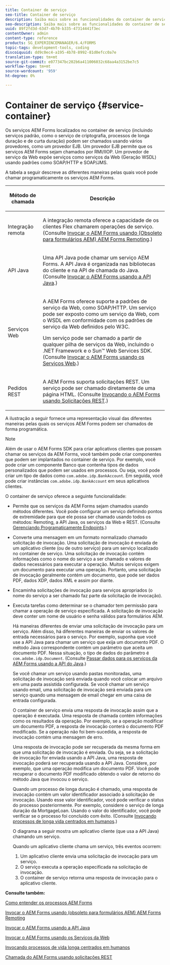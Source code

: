 ```yaml
---
title: Container de serviço
seo-title: Container de serviço
description: Saiba mais sobre as funcionalidades do container de serviços. Além disso, o artigo também descreve as diferentes maneiras pelas quais você pode chamar programaticamente os serviços da AEM Forms.
seo-description: Saiba mais sobre as funcionalidades do container de serviços. Além disso, o artigo também descreve as diferentes maneiras pelas quais você pode chamar programaticamente os serviços da AEM Forms.
uuid: 89f2fd3d-63d7-4b70-b335-47314441f3ec
contentOwner: admin
content-type: reference
products: SG_EXPERIENCEMANAGER/6.4/FORMS
topic-tags: development-tools, coding
discoiquuid: dd9c0ec4-a195-4b78-8992-81d0efcc0a7e
translation-type: tm+mt
source-git-commit: e077347bc202b6a411006032c68aa4a3152be7c5
workflow-type: tm+mt
source-wordcount: '959'
ht-degree: 0%

---
```



# Container de serviço {#service-container}

Os serviços AEM Forms localizados no container de serviço (incluindo serviços padrão, como o serviço de criptografia, processos de longa duração e de curta duração) podem ser chamados usando vários provedores, como um provedor EJB. Um provedor EJB permite que os serviços AEM Forms sejam chamados por RMI/IIOP. Um provedor de serviço da Web expõe serviços como serviços da Web (Geração WSDL) usando padrões como SOAP/HTTP e SOAP/JMS.

A tabela a seguir descreve as diferentes maneiras pelas quais você pode chamar programaticamente os serviços AEM Forms.

<table>
 <thead>
  <tr>
   <th><p>Método de chamada</p></th> 
   <th><p>Descrição</p></th> 
  </tr> 
 </thead> 
 <tbody>
  <tr>
   <td><p>Integração remota</p></td> 
   <td><p>A integração remota oferece a capacidade de os clientes Flex chamarem operações de serviço. (Consulte <a href="/help/forms/developing/invoking-aem-forms-using-remoting.md#invoking-aem-forms-using-remoting">Invocar o AEM Forms usando (Obsoleto para formulários AEM) AEM Forms Remoting</a>.)</p></td> 
  </tr> 
  <tr>
   <td><p>API Java</p></td> 
   <td><p>Uma API Java pode chamar um serviço AEM Forms. A API Java é organizada nas bibliotecas do cliente e na API de chamada do Java. (Consulte <a href="/help/forms/developing/invoking-aem-forms-using-java.md#invoking-aem-forms-using-the-java-api">Invocar o AEM Forms usando a API Java</a>.)</p></td> 
  </tr> 
  <tr>
   <td><p>Serviços Web</p></td> 
   <td><p>A AEM Forms oferece suporte a padrões de serviço da Web, como SOAP/HTTP. Um serviço pode ser exposto como um serviço da Web, com o WSDL em conformidade com os padrões de serviço da Web definidos pelo W3C.</p><p>Um serviço pode ser chamado a partir de qualquer pilha de serviços da Web, incluindo o .NET Framework e o Sun™ Web Services SDK. (Consulte <a href="/help/forms/developing/invoking-aem-forms-using-web.md#invoking-aem-forms-using-web-services">Invocar o AEM Forms usando os Serviços Web</a>.)</p></td> 
  </tr> 
  <tr>
   <td><p>Pedidos REST</p></td> 
   <td><p>A AEM Forms suporta solicitações REST. Um serviço pode ser chamado diretamente de uma página HTML. (Consulte <a href="/help/forms/developing/invoking-aem-forms-using-rest.md#invoking-aem-forms-using-rest-requests">Invocando o AEM Forms usando Solicitações REST</a>.)</p></td> 
  </tr> 
 </tbody> 
</table>

A ilustração a seguir fornece uma representação visual das diferentes maneiras pelas quais os serviços AEM Forms podem ser chamados de forma programática.

>[!NOTE]
>
>Além de usar o AEM Forms SDK para criar aplicativos clientes que possam chamar os serviços da AEM Forms, você também pode criar componentes que podem ser implantados no container de serviço. Por exemplo, você pode criar um componente Banco que contenha tipos de dados personalizados que podem ser usados em processos. Ou seja, você pode criar um tipo de dados como `com.adobe.idp.BankAccount`. Em seguida, você pode criar instâncias `com.adobe.idp.BankAccount` em seus aplicativos clientes.

O container de serviço oferece a seguinte funcionalidade:

* Permite que os serviços da AEM Forms sejam chamados usando métodos diferentes. Você pode configurar um serviço definindo pontos de extremidade para que ele possa ser chamado usando todos os métodos: Remoting, a API Java, os serviços da Web e REST. (Consulte [Gerenciando Programaticamente Endpoints](/help/forms/developing/programmatically-endpoints.md#programmatically-managing-endpoints).)
* Converte uma mensagem em um formato normalizado chamado solicitação de invocação. Uma solicitação de invocação é enviada de um aplicativo cliente (ou de outro serviço) para um serviço localizado no container de serviço. Uma solicitação de invocação contém informações como o nome do serviço a ser chamado e valores de dados necessários para executar a operação. Muitos serviços exigem um documento para executar uma operação. Portanto, uma solicitação de invocação geralmente contém um documento, que pode ser dados PDF, dados XDP, dados XML e assim por diante.
* Encaminha solicitações de invocação para serviços apropriados (o nome do serviço a ser chamado faz parte da solicitação de invocação).
* Executa tarefas como determinar se o chamador tem permissão para chamar a operação de serviço especificada. A solicitação de invocação deve conter um nome de usuário e senha válidos para formulários AEM.

   Há maneiras diferentes de enviar uma solicitação de invocação para um serviço. Além disso, há diferentes maneiras de enviar os valores de entrada necessários para o serviço. Por exemplo, suponha que você use a API Java para chamar um serviço que exija um documento PDF. O método Java correspondente contém um parâmetro que aceita um documento PDF. Nessa situação, o tipo de dados do parâmetro é `com.adobe.idp.Document`. (Consulte [Passar dados para os serviços da AEM Forms usando a API do Java](/help/forms/developing/invoking-aem-forms-using-java.md#passing-data-to-aem-forms-services-using-the-java-api).)

   Se você chamar um serviço usando pastas monitoradas, uma solicitação de invocação será enviada quando você colocar um arquivo em uma pasta assistida configurada. Se você chamar um serviço usando email, uma solicitação de invocação será enviada para um serviço quando uma mensagem de email chegar em uma caixa de entrada configurada.

   O container de serviço envia uma resposta de invocação assim que a operação é executada. Uma resposta de chamada contém informações como os resultados da operação. Por exemplo, se a operação modificar um documento PDF, a resposta de invocação conterá o documento PDF modificado. Se a operação não foi bem-sucedida, a resposta de invocação contém uma mensagem de erro.

   Uma resposta de invocação pode ser recuperada da mesma forma em que uma solicitação de invocação é enviada. Ou seja, se a solicitação de invocação for enviada usando a API Java, uma resposta de invocação poderá ser recuperada usando a API Java. Considere, por exemplo, que uma operação modifica um documento PDF. Você pode recuperar o documento PDF modificado obtendo o valor de retorno do método Java que invocou o serviço.

   Quando um processo de longa duração é chamado, uma resposta de invocação contém um valor identificador associado à solicitação de invocação. Usando esse valor identificador, você pode verificar o status do processo posteriormente. Por exemplo, considere o serviço de longa duração da MortgageLoan. Usando o valor do identificador, você pode verificar se o processo foi concluído com êxito. (Consulte [Invocando processos de longa vida centrados em humanos](/help/forms/developing/invoking-human-centric-long-lived.md#invoking-human-centric-long-lived-processes).)

   O diagrama a seguir mostra um aplicativo cliente (que usa a API Java) chamando um serviço.

   Quando um aplicativo cliente chama um serviço, três eventos ocorrem:

   1. Um aplicativo cliente envia uma solicitação de invocação para um serviço.
   1. O serviço executa a operação especificada na solicitação de invocação.
   1. O container de serviço retorna uma resposta de invocação para o aplicativo cliente.

**Consulte também:**

[Como entender os processos AEM Forms](/help/forms/developing/aem-forms-processes.md#understanding-aem-forms-processes)

[Invocar o AEM Forms usando (obsoleto para formulários AEM) AEM Forms Remoting](/help/forms/developing/invoking-aem-forms-using-remoting.md#invoking-aem-forms-using-remoting)

[Invocar o AEM Forms usando a API Java](/help/forms/developing/invoking-aem-forms-using-java.md#invoking-aem-forms-using-the-java-api)

[Invocar o AEM Forms usando os Serviços da Web](/help/forms/developing/invoking-aem-forms-using-web.md#invoking-aem-forms-using-web-services)

[Invocando processos de vida longa centrados em humanos](/help/forms/developing/invoking-human-centric-long-lived.md#invoking-human-centric-long-lived-processes)

[Chamada do AEM Forms usando solicitações REST](/help/forms/developing/invoking-aem-forms-using-rest.md#invoking-aem-forms-using-rest-requests)
